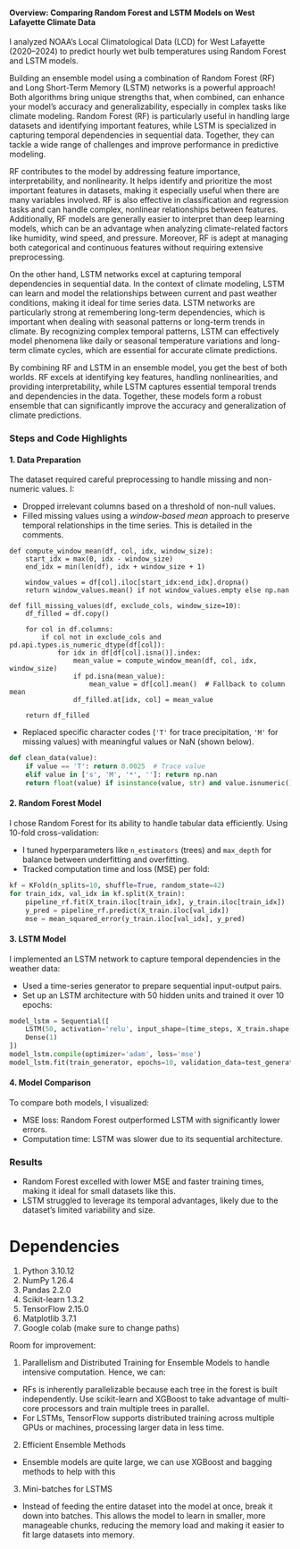 #### Overview: Comparing Random Forest and LSTM Models on West Lafayette Climate Data  

I analyzed NOAA’s Local Climatological Data (LCD) for West Lafayette (2020–2024) to predict hourly wet bulb temperatures using Random Forest and LSTM models.

Building an ensemble model using a combination of Random Forest (RF) and Long Short-Term Memory (LSTM) networks is a powerful approach! Both algorithms bring unique strengths that, when combined, can enhance your model’s accuracy and generalizability, especially in complex tasks like climate modeling. Random Forest (RF) is particularly useful in handling large datasets and identifying important features, while LSTM is specialized in capturing temporal dependencies in sequential data. Together, they can tackle a wide range of challenges and improve performance in predictive modeling.

RF contributes to the model by addressing feature importance, interpretability, and nonlinearity. It helps identify and prioritize the most important features in datasets, making it especially useful when there are many variables involved. RF is also effective in classification and regression tasks and can handle complex, nonlinear relationships between features. Additionally, RF models are generally easier to interpret than deep learning models, which can be an advantage when analyzing climate-related factors like humidity, wind speed, and pressure. Moreover, RF is adept at managing both categorical and continuous features without requiring extensive preprocessing.

On the other hand, LSTM networks excel at capturing temporal dependencies in sequential data. In the context of climate modeling, LSTM can learn and model the relationships between current and past weather conditions, making it ideal for time series data. LSTM networks are particularly strong at remembering long-term dependencies, which is important when dealing with seasonal patterns or long-term trends in climate. By recognizing complex temporal patterns, LSTM can effectively model phenomena like daily or seasonal temperature variations and long-term climate cycles, which are essential for accurate climate predictions.

By combining RF and LSTM in an ensemble model, you get the best of both worlds. RF excels at identifying key features, handling nonlinearities, and providing interpretability, while LSTM captures essential temporal trends and dependencies in the data. Together, these models form a robust ensemble that can significantly improve the accuracy and generalization of climate predictions.

### Steps and Code Highlights  

#### 1. Data Preparation 
The dataset required careful preprocessing to handle missing and non-numeric values. I:
- Dropped irrelevant columns based on a threshold of non-null values.
- Filled missing values using a *window-based mean* approach to preserve temporal relationships in the time series. This is detailed in the comments.
```
def compute_window_mean(df, col, idx, window_size):
    start_idx = max(0, idx - window_size)
    end_idx = min(len(df), idx + window_size + 1)
    
    window_values = df[col].iloc[start_idx:end_idx].dropna()
    return window_values.mean() if not window_values.empty else np.nan

def fill_missing_values(df, exclude_cols, window_size=10):
    df_filled = df.copy()
    
    for col in df.columns:
        if col not in exclude_cols and pd.api.types.is_numeric_dtype(df[col]):
            for idx in df[df[col].isna()].index:
                mean_value = compute_window_mean(df, col, idx, window_size)
                if pd.isna(mean_value):
                    mean_value = df[col].mean()  # Fallback to column mean
                df_filled.at[idx, col] = mean_value

    return df_filled
```
- Replaced specific character codes (`'T'` for trace precipitation, `'M'` for missing values) with meaningful values or NaN (shown below).

```python
def clean_data(value):
    if value == 'T': return 0.0025  # Trace value
    elif value in ['s', 'M', '*', '']: return np.nan
    return float(value) if isinstance(value, str) and value.isnumeric() else np.nan
```

#### 2. Random Forest Model
I chose Random Forest for its ability to handle tabular data efficiently. Using 10-fold cross-validation:
- I tuned hyperparameters like `n_estimators` (trees) and `max_depth` for balance between underfitting and overfitting.
- Tracked computation time and loss (MSE) per fold:

```python
kf = KFold(n_splits=10, shuffle=True, random_state=42)
for train_idx, val_idx in kf.split(X_train):
    pipeline_rf.fit(X_train.iloc[train_idx], y_train.iloc[train_idx])
    y_pred = pipeline_rf.predict(X_train.iloc[val_idx])
    mse = mean_squared_error(y_train.iloc[val_idx], y_pred)
```

#### 3. LSTM Model
I implemented an LSTM network to capture temporal dependencies in the weather data:
- Used a time-series generator to prepare sequential input-output pairs.
- Set up an LSTM architecture with 50 hidden units and trained it over 10 epochs:

```python
model_lstm = Sequential([
    LSTM(50, activation='relu', input_shape=(time_steps, X_train.shape[1])),
    Dense(1)
])
model_lstm.compile(optimizer='adam', loss='mse')
model_lstm.fit(train_generator, epochs=10, validation_data=test_generator)
```

#### 4. Model Comparison
To compare both models, I visualized:  
- MSE loss: Random Forest outperformed LSTM with significantly lower errors.
- Computation time: LSTM was slower due to its sequential architecture.

### Results  
- Random Forest excelled with lower MSE and faster training times, making it ideal for small datasets like this.
- LSTM struggled to leverage its temporal advantages, likely due to the dataset’s limited variability and size.

# Dependencies
1) Python 3.10.12
2) NumPy 1.26.4
3) Pandas 2.2.0
4) Scikit-learn 1.3.2
5) TensorFlow 2.15.0
6) Matplotlib 3.7.1
7) Google colab (make sure to change paths)

Room for improvement:
1. Parallelism and Distributed Training for Ensemble Models to handle intensive computation. Hence, we can:
- RFs is inherently parallelizable because each tree in the forest is built independently. Use scikit-learn and XGBoost to take advantage of multi-core processors and train multiple trees in parallel.
- For LSTMs, TensorFlow supports distributed training across multiple GPUs or machines, processing larger data in less time.

2. Efficient Ensemble Methods
- Ensemble models are quite large, we can use XGBoost and bagging methods to help with this

3. Mini-batches for LSTMS
- Instead of feeding the entire dataset into the model at once, break it down into batches. This allows the model to learn in smaller, more manageable chunks, reducing the memory load and making it easier to fit large datasets into memory.
